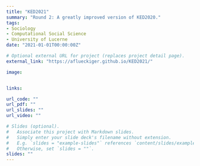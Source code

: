 ```yaml
---
title: "KED2021"
summary: "Round 2: A greatly improved version of KED2020."
tags:
- Sociology
- Computational Social Science
- University of Lucerne
date: "2021-01-01T00:00:00Z"

# Optional external URL for project (replaces project detail page).
external_link: "https://aflueckiger.github.io/KED2021/"

image:


links:

url_code: ""
url_pdf: ""
url_slides: ""
url_video: ""

# Slides (optional).
#   Associate this project with Markdown slides.
#   Simply enter your slide deck's filename without extension.
#   E.g. `slides = "example-slides"` references `content/slides/example-slides.md`.
#   Otherwise, set `slides = ""`.
slides: ""
---
```


